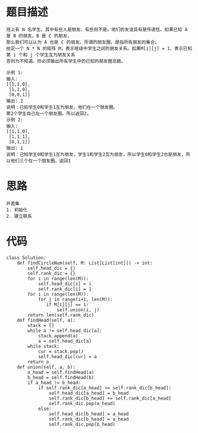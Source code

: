 # 题目描述
    班上有 N 名学生。其中有些人是朋友，有些则不是。他们的友谊具有是传递性。如果已知 A 是 B 的朋友，B 是 C 的朋友，
    那么我们可以认为 A 也是 C 的朋友。所谓的朋友圈，是指所有朋友的集合。
    给定一个 N * N 的矩阵 M，表示班级中学生之间的朋友关系。如果M[i][j] = 1，表示已知第 i 个和 j 个学生互为朋友关系
    否则为不知道。你必须输出所有学生中的已知的朋友圈总数。   
```
示例 1:
输入: 
[[1,1,0],
 [1,1,0],
 [0,0,1]]
输出: 2 
说明：已知学生0和学生1互为朋友，他们在一个朋友圈。
第2个学生自己在一个朋友圈。所以返回2。
示例 2:
输入: 
[[1,1,0],
 [1,1,1],
 [0,1,1]]
输出: 1
说明：已知学生0和学生1互为朋友，学生1和学生2互为朋友，所以学生0和学生2也是朋友，所以他们三个在一个朋友圈，返回1
```

# 思路
    并差集
    1. 初始化
    2. 建立联系
# 代码
```
class Solution:
    def findCircleNum(self, M: List[List[int]]) -> int:
        self.head_dic = {}
        self.rank_dic = {}
        for i in range(len(M)):
            self.head_dic[i] = i
            self.rank_dic[i] = 1
        for i in range(len(M)):
            for j in range(i+1, len(M)):
               if M[i][j] == 1:
                   self.union(i, j)
        return len(self.rank_dic)
    def findHead(self, a):
        stack = []
        while a != self.head_dic[a]:
            stack.append(a)
            a = self.head_dic[a]
        while stack:
            cur = stack.pop()
            self.head_dic[cur] = a
        return a
    def union(self, a, b):
        a_head = self.findHead(a)
        b_head = self.findHead(b)
        if a_head != b_head:
            if self.rank_dic[a_head] <= self.rank_dic[b_head]:
                self.head_dic[a_head] = b_head
                self.rank_dic[b_head] += self.rank_dic[a_head]
                self.rank_dic.pop(a_head)
            else:
                self.head_dic[b_head] = a_head
                self.rank_dic[b_head] = a_head
                self.rank_dic.pop(b_head)
```
